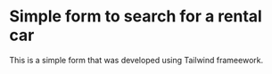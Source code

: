 # Simple form to search for a rental car

This is a simple form that was developed using Tailwind frameework. 


